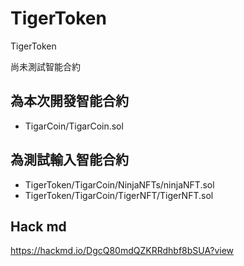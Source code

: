 # TigerToken
TigerToken

尚未測試智能合約


## 為本次開發智能合約
-  TigarCoin/TigarCoin.sol

## 為測試輸入智能合約
- TigerToken/TigarCoin/NinjaNFTs/ninjaNFT.sol
- TigerToken/TigarCoin/TigerNFT/TigerNFT.sol


## Hack md
https://hackmd.io/DgcQ80mdQZKRRdhbf8bSUA?view

